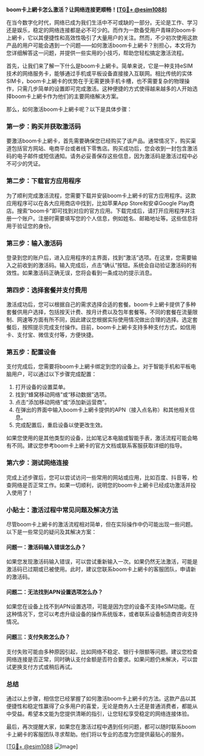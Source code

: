 **boom卡上網卡怎么激活？让网络连接更顺畅！[[TG💪+ @esim1088](https://t.me/s/esim1088)]**

在当今数字化时代，网络已成为我们生活中不可或缺的一部分。无论是工作、学习还是娱乐，稳定的网络连接都是必不可少的。而作为一款备受用户青睐的boom卡上網卡，它以其便捷性和高效性吸引了大量用户的关注。然而，不少初次使用这款产品的用户可能会遇到一个问题——如何激活boom卡上網卡？别担心，本文将为您详细解答这一问题，并提供一些实用的小技巧，帮助您轻松搞定激活流程。

首先，让我们来了解一下什么是boom卡上網卡。简单来说，它是一种支持eSIM技术的网络服务卡，能够通过手机或平板设备直接接入互联网。相比传统的实体SIM卡，boom卡上網卡的优势在于无需更换手机卡槽，也不需要复杂的物理操作，只需几步简单的设置即可完成激活。这种便捷的方式使得越来越多的人开始选择boom卡上網卡作为他们的主要网络解决方案。

那么，如何激活boom卡上網卡呢？以下是具体步骤：

### **第一步：购买并获取激活码**
要激活boom卡上網卡，首先需要确保您已经购买了该产品。通常情况下，购买渠道包括官方网站、电商平台或者线下零售店。购买成功后，您会收到一封包含激活码的电子邮件或短信通知。请务必妥善保存这些信息，因为激活码是激活过程中必不可少的凭证。

### **第二步：下载官方应用程序**
为了顺利完成激活流程，您需要下载并安装boom卡上網卡的官方应用程序。这款应用程序可以在各大应用商店中找到，比如苹果App Store和安卓Google Play商店。搜索“boom卡”即可找到对应的官方应用。下载完成后，请打开应用程序并注册一个账户。注册时需要填写您的个人信息，例如姓名、邮箱地址等。这些信息将用于验证您的身份。

### **第三步：输入激活码**
登录到您的账户后，进入应用程序的主界面，找到“激活”选项。在这里，您需要输入之前收到的激活码。输入完成后，点击“确认”按钮。系统会自动验证激活码的有效性。如果激活码正确无误，您将会看到一条成功的提示消息。

### **第四步：选择套餐并支付费用**
激活成功后，您可以根据自己的需求选择合适的套餐。boom卡上網卡提供了多种套餐供用户选择，包括按天计费、按月计费以及包年套餐等。不同的套餐在流量限制、网速等方面有所不同，因此建议您根据实际使用情况做出合理的选择。选定套餐后，按照提示完成支付操作。目前，boom卡上網卡支持多种支付方式，如信用卡、支付宝、微信支付等，方便快捷。

### **第五步：配置设备**
支付完成后，您需要将boom卡上網卡绑定到您的设备上。对于智能手机和平板电脑用户，可以通过以下步骤完成配置：
1. 打开设备的设置菜单。
2. 找到“蜂窝移动网络”或“移动数据”选项。
3. 点击“添加移动网络”或“添加新运营商”。
4. 在弹出的界面中输入boom卡上網卡提供的APN（接入点名称）和其他相关信息。
5. 完成配置后，重启设备以使更改生效。

如果您使用的是其他类型的设备，比如笔记本电脑或智能手表，激活流程可能会略有不同。建议您参考boom卡上網卡的官方文档或联系客服获取详细的指导。

### **第六步：测试网络连接**
完成上述步骤后，您可以尝试访问一些常用的网站或应用，比如百度、抖音等，检查网络是否正常工作。如果一切顺利，说明您的boom卡上網卡已经成功激活并投入使用了！

### **小贴士：激活过程中常见问题及解决方法**

尽管boom卡上網卡的激活流程相对简单，但在实际操作中仍可能出现一些问题。以下是一些常见的疑问及其解决方案：

#### **问题一：激活码输入错误怎么办？**
如果您发现激活码输入错误，可以尝试重新输入一次。如果仍然无法激活，可能是激活码已过期或已被使用。此时，建议您联系boom卡上網卡的客服团队，申请新的激活码。

#### **问题二：无法找到APN设置选项怎么办？**
如果您在设备上找不到APN设置选项，可能是因为您的设备不支持eSIM功能。在这种情况下，您可以考虑升级设备的操作系统版本，或者联系设备制造商咨询支持情况。

#### **问题三：支付失败怎么办？**
支付失败可能由多种原因引起，比如网络不稳定、银行卡限额等问题。建议您检查网络连接是否正常，同时确认支付金额是否符合要求。如果问题仍未解决，可以尝试更换支付方式或稍后再试。

### **总结**

通过以上步骤，相信您已经掌握了如何激活boom卡上網卡的方法。这款产品以其便捷性和稳定性赢得了众多用户的喜爱，无论是商务人士还是普通消费者，都能从中受益。希望本文能为您提供清晰的指引，让您轻松享受稳定的网络连接体验。

最后，再次提醒大家，如果您在激活过程中遇到任何问题，都可以随时联系boom卡上網卡的客服团队寻求帮助。他们将以专业的态度为您提供最贴心的服务。

[[TG💪+ @esim1088](https://t.me/s/esim1088) ![Image](https://i.postimg.cc/4NQfJmqS/Snipaste-2025-05-13-00-14-12.png)]